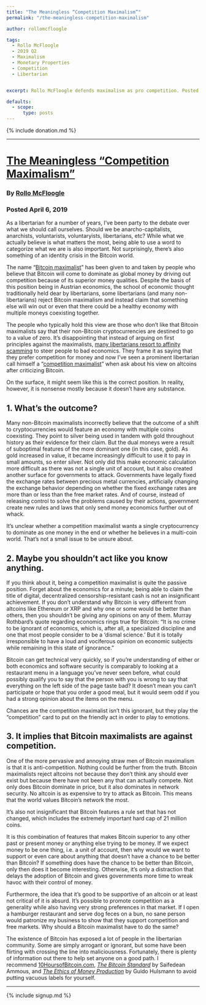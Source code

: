 ```yaml
---
title: "The Meaningless “Competition Maximalism”"
permalink: "/the-meaningless-competition-maximalism"

author: rollomcfloogle

tags:
  - Rollo McFloogle
  - 2019 Q2
  - Maximalism
  - Monetary Properties
  - Competition
  - Libertarian


excerpt: Rollo McFloogle defends maximalism as pro competition. Posted April 6, 2019.

defaults:
  - scope:
      type: posts
---
```


{% include donation.md %}

***

# [The Meaningless “Competition Maximalism”](https://www.mcfloogle.com/2019/04/06/the-meaningless-competition-maximalism/)
### By [Rollo McFloogle](https://twitter.com/RolloMcFloogle)
### Posted April 6, 2019


As a libertarian for a number of years, I’ve been party to the debate over what we should call ourselves. Should we be anarcho-capitalists, anarchists, voluntarists, voluntaryists, libertarians, etc? While what we actually believe is what matters the most, being able to use a word to categorize what we are is also important. Not surprisingly, there’s also something of an identity crisis in the Bitcoin world. 

The name “[Bitcoin maximalist](https://www.youtube.com/watch?v=361nU4Pl4ag)” has been given to and taken by people who believe that Bitcoin will come to dominate as global money by driving out competition because of its superior money qualities. Despite the basis of this position being in Austrian economics, the school of economic thought traditionally held dear by libertarians, some libertarians (and many non-libertarians) reject Bitcoin maximalism and instead claim that something else will win out or even that there could be a healthy economy with multiple moneys coexisting together. 

The people who typically hold this view are those who don’t like that Bitcoin maximalists say that their non-Bitcoin cryptocurrencies are destined to go to a value of zero. It’s disappointing that instead of arguing on first principles against the maximalists, [many libertarians resort to affinity scamming](https://www.mcfloogle.com/2018/06/07/bad-libertarian-marketing-tactics-in-the-bitcoin-world/) to steer people to bad economics. They frame it as saying that they prefer competition for money and now I’ve seen a prominent libertarian call himself a “[competition maximalist](https://twitter.com/jeffreyatucker/status/1113063291432009728)” when ask about his view on altcoins after criticizing Bitcoin. 

On the surface, it might seem like this is the correct position. In reality, however, it is nonsense mostly because it doesn’t have any substance. 

## 1. What’s the outcome?

Many non-Bitcoin maximalists incorrectly believe that the outcome of a shift to cryptocurrencies would feature an economy with multiple coins coexisting. They point to silver being used in tandem with gold throughout history as their evidence for their claim. But the dual moneys were a result of suboptimal features of the more dominant one (in this case, gold). As gold increased in value, it became increasingly difficult to use it to pay in small amounts, so enter silver. Not only did this make economic calculation more difficult as there was not a single unit of account, but it also created another surface for governments to attack. Governments have legally fixed the exchange rates between precious metal currencies, artificially changing the exchange behavior depending on whether the fixed exchange rates are more than or less than the free market rates. And of course, instead of releasing control to solve the problems caused by their actions, government create new rules and laws that only send money economics further out of whack. 

It’s unclear whether a competition maximalist wants a single cryptocurrency to dominate as one money in the end or whether he believes in a multi-coin world. That’s not a small issue to be unsure about. 

## 2. Maybe you shouldn’t act like you know anything.

If you think about it, being a competition maximalist is quite the passive position. Forget about the economics for a minute; being able to claim the title of digital, decentralized censorship-resistant cash is not an insignificant achievement. If you don’t understand why Bitcoin is very different from altcoins like Ethereum or XRP and why one or some would be better than others, then you shouldn’t be giving any opinions on any of them. Murray Rothbard’s quote regarding economics rings true for Bitcoin: “It is no crime to be ignorant of economics, which is, after all, a specialized discipline and one that most people consider to be a ‘dismal science.’ But it is totally irresponsible to have a loud and vociferous opinion on economic subjects while remaining in this state of ignorance.” 

Bitcoin can get technical very quickly, so if you’re understanding of either or both economics and software security is comparably to looking at a restaurant menu in a language you’ve never seen before, what could possibly qualify you to say that the person with you is wrong to say that everything on the left side of the page taste bad? It doesn’t mean you can’t participate or hope that you order a good meal, but it would seem odd if you had a strong opinion about the items on the menu. 

Chances are the competition maximalist isn’t this ignorant, but they play the “competition” card to put on the friendly act in order to play to emotions. 

## 3. It implies that Bitcoin maximalists are against competition. 

One of the more pervasive and annoying straw men of Bitcoin maximalism is that it is anti-competition. Nothing could be further from the truth. Bitcoin maximalists reject altcoins not because they don’t think any should ever exist but because there have not been any that can actually compete. Not only does Bitcoin dominate in price, but it also dominates in network security. No altcoin is as expensive to try to attack as Bitcoin. This means that the world values Bitcoin’s network the most. 

It’s also not insignificant that Bitcoin features a rule set that has not changed, which includes the extremely important hard cap of 21 million coins. 

It is this combination of features that makes Bitcoin superior to any other past or present money or anything else trying to be money. If we expect money to be one thing, i.e. a unit of account, then why would we want to support or even care about anything that doesn’t have a chance to be better than Bitcoin? If something does have the chance to be better than Bitcoin, only then does it become interesting. Otherwise, it’s only a distraction that delays the adoption of Bitcoin and gives governments more time to wreak havoc with their control of money. 

Furthermore, the idea that it’s good to be supportive of an altcoin or at least not critical of it is absurd. It’s possible to promote competition as a generality while also having very strong preferences in that market. If I open a hamburger restaurant and serve dog feces on a bun, no sane person would patronize my business to show that they support competition and free markets. Why should a Bitcoin maximalist have to do the same? 

The existence of Bitcoin has exposed a lot of people in the libertarian community. Some are simply arrogant or ignorant, but some have been flirting with crossing the line into maliciousness. Fortunately, there is plenty of information out there to help set anyone on a good path. I recommend [10HoursofBitcoin.com](https://10hoursofbitcoin.com/), _[The Bitcoin Standard](https://amzn.to/2YVw8s7)_ by Saifedean Ammous, and _[The Ethics of Money Production](https://amzn.to/2Igv4t3)_ by Guido Hulsmann to avoid putting vacuous labels for yourself.


***

{% include signup.md %}